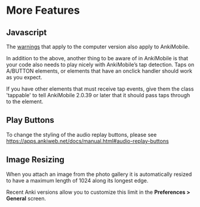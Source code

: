 # More Features

## Javascript

The [warnings](https://apps.ankiweb.net/docs/manual.html#javascript)
that apply to the computer version also apply to AnkiMobile.

In addition to the above, another thing to be aware of in AnkiMobile is
that your code also needs to play nicely with AnkiMobile’s tap
detection. Taps on A/BUTTON elements, or elements that have an onclick
handler should work as you expect.

If you have other elements that must receive tap events, give them the
class 'tappable' to tell AnkiMobile 2.0.39 or later that it should pass
taps through to the element.

## Play Buttons

To change the styling of the audio replay buttons, please see
<https://apps.ankiweb.net/docs/manual.html#audio-replay-buttons>

## Image Resizing

When you attach an image from the photo gallery it is automatically
resized to have a maximum length of 1024 along its longest edge.

Recent Anki versions allow you to customize this limit in the **Preferences >
General** screen.
